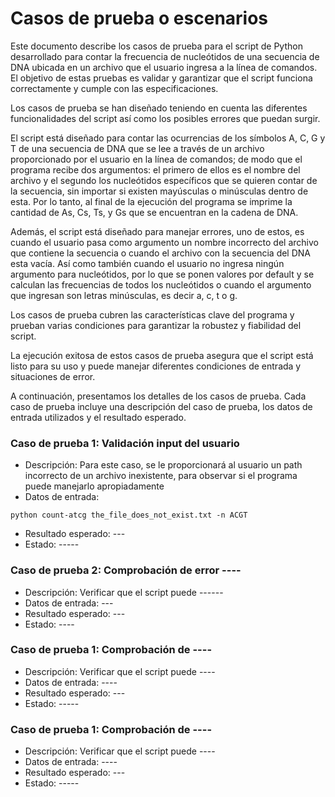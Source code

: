 # Casos de prueba o escenarios

Este documento describe los casos de prueba para el script de Python desarrollado para contar la frecuencia de nucleótidos de una secuencia de DNA ubicada en un archivo que el usuario ingresa a la línea de comandos. El objetivo de estas pruebas es validar y garantizar que el script funciona correctamente y cumple con las especificaciones.

Los casos de prueba se han diseñado teniendo en cuenta las diferentes funcionalidades del script así como los posibles errores que puedan surgir.

El script está diseñado para contar las ocurrencias de los símbolos A, C, G y T de una secuencia de DNA que se lee a través de un archivo proporcionado por el usuario en la línea de comandos; de modo que el programa recibe dos argumentos: el primero de ellos es el nombre del archivo y el segundo los nucleótidos específicos que se quieren contar de la secuencia, sin importar si existen mayúsculas o minúsculas dentro de esta. Por lo tanto, al final de la ejecución del programa se imprime la cantidad de As, Cs, Ts, y Gs que se encuentran en la cadena de DNA.

Además, el script está diseñado para manejar errores, uno de estos, es cuando el usuario pasa como argumento un nombre incorrecto del archivo que contiene la secuencia o cuando el archivo con la secuencia del DNA esta vacía. Así como también cuando el usuario no ingresa ningún argumento para nucleótidos, por lo que se ponen valores por default y se calculan las frecuencias de todos los nucleótidos o cuando el argumento que ingresan son letras minúsculas, es decir a, c, t o g. 

Los casos de prueba cubren las características clave del programa y prueban varias condiciones para garantizar la robustez y fiabilidad del script.

La ejecución exitosa de estos casos de prueba asegura que el script está listo para su uso y puede manejar diferentes condiciones de entrada y situaciones de error.

A continuación, presentamos los detalles de los casos de prueba. Cada caso de prueba incluye una descripción del caso de prueba, los datos de entrada utilizados y el resultado esperado.
    
    
### Caso de prueba 1: Validación input del usuario

- Descripción: Para este caso, se le proporcionará al usuario un path incorrecto de un archivo inexistente, para observar si el programa puede manejarlo apropiadamente
- Datos de entrada:
```{python}
python count-atcg the_file_does_not_exist.txt -n ACGT
```
- Resultado esperado: ---
- Estado: -----

### Caso de prueba 2: Comprobación de error ----

- Descripción: Verificar que el script puede ------
- Datos de entrada: ---
- Resultado esperado: ---
- Estado: ----

### Caso de prueba 1: Comprobación de ----

- Descripción: Verificar que el script puede ----
- Datos de entrada: ----
- Resultado esperado: ---
- Estado: -----

### Caso de prueba 1: Comprobación de ----

- Descripción: Verificar que el script puede ----
- Datos de entrada: ----
- Resultado esperado: ---
- Estado: -----
